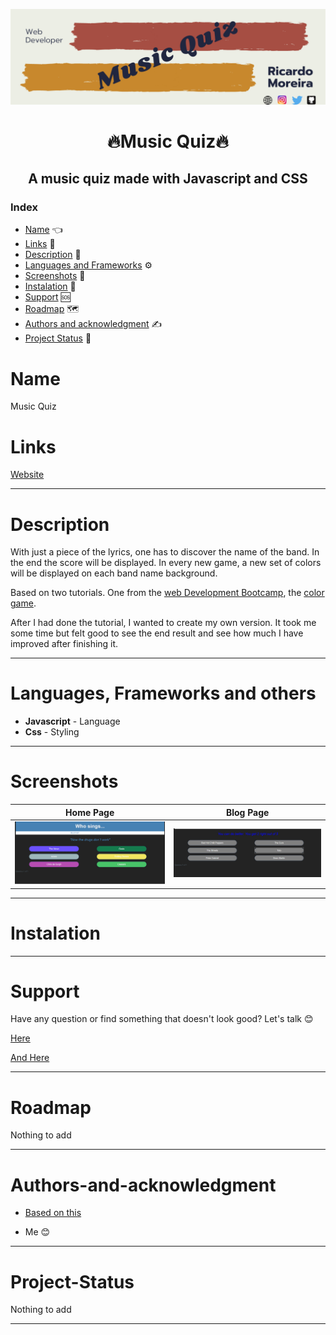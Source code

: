 [![Social banner for mugas](./assets/quiz_banner.png)](http://ricardomoreira.io/)

<h1 align="center"> 🔥Music Quiz🔥</h1>

<h2 align="center"> A music quiz made with Javascript and CSS </h2>

### Index

* [Name](#Name) 👈
* [Links](#Links) 🔗
* [Description](#Description) 📖
* [Languages and Frameworks](####Languages-and-Frameworks) ⚙️
* [Screenshots](#Screenshots) 📱
* [Instalation](#Instalation) 🧩
* [Support](#Support) 🆘
* [Roadmap](#Roadmap) 🗺️
* [Authors and acknowledgment](####Authors-and-acknowledgment) ✍️
* [Project Status](#Project-Status) 📜

# Name

Music Quiz

# Links

[Website](https://musicquizgame.netlify.app/)

___

# Description

With just a piece of the lyrics, one has to discover the name of the band. In the end the score will be displayed. In every new game, a new set of colors will be displayed on each band name background.

Based on two tutorials. One from the [web Development Bootcamp](https://www.udemy.com/the-web-developer-bootcamp/), the [color game](https://github.com/mugas/colorfullgame).

After I had done the tutorial, I wanted to create my own version. It took me some time but felt good to see the end result and see how much I have improved after finishing it.

___

# Languages, Frameworks and others

* **Javascript** - Language
* **Css** - Styling

____

# Screenshots

Home Page         |  Blog Page
:-------------------------:|:-------------------------:
![](assets/screenshot.png)  |  ![](assets/screenshot1.png)

____

# Instalation

___

# Support

Have any question or find something that doesn't look good? Let's talk 😊

[Here](https://github.com/mugas)

[And Here](https://www.ricardomoreira.io/about)

____

# Roadmap

Nothing to add

____

# Authors-and-acknowledgment

* [Based on this](https://www.udemy.com/the-web-developer-bootcamp/)

* Me 😊

____

# Project-Status  

Nothing to add
____
